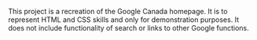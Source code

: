 This project is a recreation of the Google Canada homepage. It is to represent HTML and CSS skills and only for demonstration purposes. It does not include functionality of search or links to other Google functions.